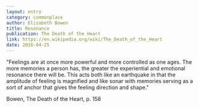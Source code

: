 ```yaml
---
layout: entry
category: commonplace
author: Elizabeth Bowen
title: Resonance
publication: The Death of the Heart
link: https://en.wikipedia.org/wiki/The_Death_of_the_Heart
date: 2016-04-25
---
```


"Feelings are at once more powerful and more controlled as one ages. The more memories a person has, the greater the experiential and emotional resonance there will be. This acts both like an earthquake in that the amplitude of feeling is magnified and like sonar with memories serving as a sort of anchor that gives the feeling direction and shape." 

Bowen, The Death of the Heart, p. 158